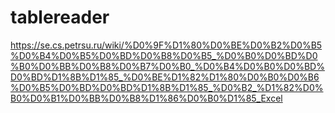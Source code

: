 # tablereader
https://se.cs.petrsu.ru/wiki/%D0%9F%D1%80%D0%BE%D0%B2%D0%B5%D0%B4%D0%B5%D0%BD%D0%B8%D0%B5_%D0%B0%D0%BD%D0%B0%D0%BB%D0%B8%D0%B7%D0%B0_%D0%B4%D0%B0%D0%BD%D0%BD%D1%8B%D1%85_%D0%BE%D1%82%D1%80%D0%B0%D0%B6%D0%B5%D0%BD%D0%BD%D1%8B%D1%85_%D0%B2_%D1%82%D0%B0%D0%B1%D0%BB%D0%B8%D1%86%D0%B0%D1%85_Excel
